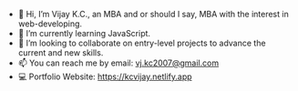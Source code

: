 - 👋 Hi, I’m Vijay K.C., an MBA and or should I say, MBA with the interest in web-developing.
- 🌱 I’m currently learning JavaScript.
- 💞️ I’m looking to collaborate on entry-level projects to advance the current and new skills.
- 📫 You can reach me by email: vj.kc2007@gmail.com
- 💻 Portfolio Website: https://kcvijay.netlify.app

<!---
kcvijay/kcvijay is a ✨ special ✨ repository because its `README.md` (this file) appears on your GitHub profile.
You can click the Preview link to take a look at your changes.
--->
